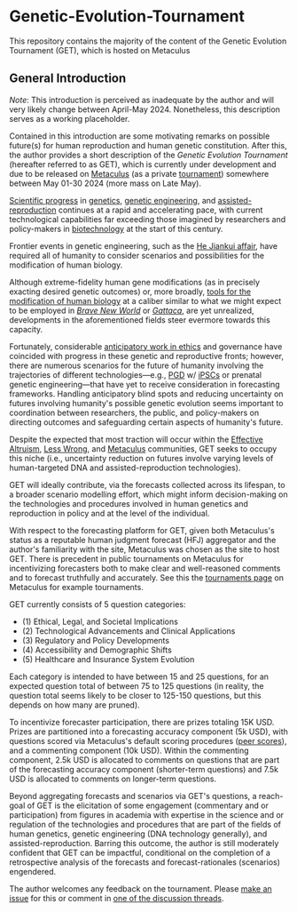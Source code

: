 # Genetic-Evolution-Tournament

This repository contains the majority of the content of the Genetic Evolution Tournament (GET), which is hosted on Metaculus

## General Introduction

_Note_: This introduction is perceived as inadequate by the author and will very likely change between April-May 2024. Nonetheless, this description serves as a working placeholder.

Contained in this introduction are some motivating remarks on possible future(s) for human reproduction and human genetic constitution. After this, the author provides a short description of the _Genetic Evolution Tournament_ (hereafter referred to as GET), which is currently under development and due to be released on [Metaculus](https://en.wikipedia.org/wiki/Metaculus) (as a private [tournament](https://en.wikipedia.org/wiki/Prediction_market)) somewhere between May 01-30 2024 (more mass on Late May).

[Scientific progress](https://en.wikipedia.org/wiki/Progress#Scientific_progress) in [genetics](https://en.wikipedia.org/wiki/Genetics), [genetic engineering](https://en.wikipedia.org/wiki/Genetic_engineering), and [assisted-reproduction](https://en.wikipedia.org/wiki/Assisted_reproductive_technology) continues at a rapid and accelerating pace, with current technological capabilities far exceeding those imagined by researchers and policy-makers in [biotechnology](https://en.wikipedia.org/wiki/Biotechnology) at the start of this century.

Frontier events in genetic engineering, such as the [He Jiankui affair](https://en.wikipedia.org/wiki/He_Jiankui_affair), have required all of humanity to consider scenarios and possibilities for the modification of human biology.

Although extreme-fidelity human gene modifications (as in precisely exacting desired genetic outcomes) or, more broadly, [tools for the modification of human biology](https://en.wikipedia.org/wiki/Genetic_engineering_techniques) at a caliber similar to what we might expect to be employed in _[Brave New World](https://en.wikipedia.org/wiki/Brave_New_World)_ or _[Gattaca](https://en.wikipedia.org/wiki/Gattaca)_, are yet unrealized, developments in the aforementioned fields steer evermore towards this capacity.

Fortunately, considerable [anticipatory work in ethics](https://en.wikipedia.org/wiki/Bioethics) and governance have coincided with progress in these genetic and reproductive fronts; however, there are numerous scenarios for the future of humanity involving the trajectories of different technologies—e.g., [PGD](https://en.wikipedia.org/wiki/Preimplantation_genetic_diagnosis) w/ [iPSCs](https://en.wikipedia.org/wiki/Induced_pluripotent_stem_cell) or prenatal genetic engineering—that have yet to receive consideration in forecasting frameworks. Handling anticipatory blind spots and reducing uncertainty on futures involving humanity's possible genetic evolution seems important to coordination between researchers, the public, and policy-makers on directing outcomes and safeguarding certain aspects of humanity's future.

Despite the expected that most traction will occur within the [Effective Altruism](https://forum.effectivealtruism.org/), [Less Wrong](https://www.lesswrong.com/), and [Metaculus](https://www.metaculus.com/questions/) communities, GET seeks to occupy this niche (i.e., uncertainty reduction on futures involve varying levels of human-targeted DNA and assisted-reproduction technologies).

GET will ideally contribute, via the forecasts collected across its lifespan, to a broader scenario modelling effort, which might inform decision-making on the technologies and procedures involved in human genetics and reproduction in policy and at the level of the individual.

<!-- Taking a step back, we might ask: Why is human judgement forecasting (HJF) valuable? Note first that there is much more that can be said on this topic than I will cover in this paragraph (for a reasonably good reference, check out this paper). While algorithmic or semi-algorithmic (algorithms that involve human tuning or correction) forecasts often outperform HJFs across certain classes of questions for which there is data, situations in which data ready for modelling is scarce or where models have not yet reached an acceptable maturity level can benefit from HJF. Beyond the general reduction of uncertainty attainable through HJF methods, HJF has also demonstrated value in scenario analysis. Here, forecasters might first generate scenarios and then determine their plausibility, sometimes providing a final, combined forecast from the scenarios. HJF-generated scenarios can at times be more cost-effective than computational models, especially in situations where the creation of statistical models is unattainable, given resources or time-frames. -->

With respect to the forecasting platform for GET, given both Metaculus's status as a reputable human judgment forecast (HFJ) aggregator and the author's familiarity with the site, Metaculus was chosen as the site to host GET. There is precedent in public tournaments on Metaculus for incentivizing forecasters both to make clear and well-reasoned comments and to forecast truthfully and accurately. See this the [tournaments page](https://www.metaculus.com/tournaments/) on Metaculus for example tournaments.

GET currently consists of 5 question categories:

* (1) Ethical, Legal, and Societal Implications
* (2) Technological Advancements and Clinical Applications
* (3) Regulatory and Policy Developments
* (4) Accessibility and Demographic Shifts
* (5) Healthcare and Insurance System Evolution

Each category is intended to have between 15 and 25 questions, for an expected question total of between 75 to 125 questions (in reality, the question total seems likely to be closer to 125-150 questions, but this depends on how many are pruned).

To incentivize forecaster participation, there are prizes totaling 15K USD. Prizes are partitioned into a forecasting accuracy component (5k USD), with questions scored via Metaculus's default scoring procedures ([peer scores](https://www.metaculus.com/help/scores-faq/)), and a commenting component (10k USD). Within the commenting component, 2.5k USD is allocated to comments on questions that are part of the forecasting accuracy component (shorter-term questions) and 7.5k USD is allocated to comments on longer-term questions.

Beyond aggregating forecasts and scenarios via GET's questions, a reach-goal of GET is the elicitation of some engagement (commentary and or participation) from figures in academia with expertise in the science and or regulation of the technologies and procedures that are part of the fields of human genetics, genetic engineering (DNA technology generally), and assisted-reproduction. Barring this outcome, the author is still moderately confident that GET can be impactful, conditional on the completion of a retrospective analysis of the forecasts and forecast-rationales (scenarios) engendered.

The author welcomes any feedback on the tournament. Please [make an issue](https://github.com/AFg6K7h4fhy2/Genetic-Evolution-Tournament/issues) for this or comment in [one of the discussion threads](https://github.com/AFg6K7h4fhy2/Genetic-Evolution-Tournament/discussions).
